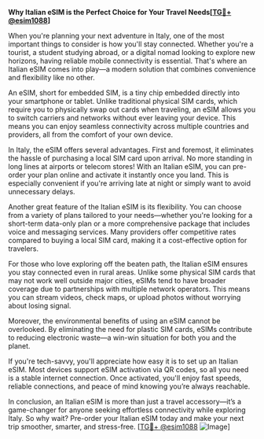 **Why Italian eSIM is the Perfect Choice for Your Travel Needs[[TG💪+ @esim1088](https://t.me/s/esim1088)]**

When you're planning your next adventure in Italy, one of the most important things to consider is how you'll stay connected. Whether you're a tourist, a student studying abroad, or a digital nomad looking to explore new horizons, having reliable mobile connectivity is essential. That's where an Italian eSIM comes into play—a modern solution that combines convenience and flexibility like no other.

An eSIM, short for embedded SIM, is a tiny chip embedded directly into your smartphone or tablet. Unlike traditional physical SIM cards, which require you to physically swap out cards when traveling, an eSIM allows you to switch carriers and networks without ever leaving your device. This means you can enjoy seamless connectivity across multiple countries and providers, all from the comfort of your own device.

In Italy, the eSIM offers several advantages. First and foremost, it eliminates the hassle of purchasing a local SIM card upon arrival. No more standing in long lines at airports or telecom stores! With an Italian eSIM, you can pre-order your plan online and activate it instantly once you land. This is especially convenient if you're arriving late at night or simply want to avoid unnecessary delays.

Another great feature of the Italian eSIM is its flexibility. You can choose from a variety of plans tailored to your needs—whether you're looking for a short-term data-only plan or a more comprehensive package that includes voice and messaging services. Many providers offer competitive rates compared to buying a local SIM card, making it a cost-effective option for travelers.

For those who love exploring off the beaten path, the Italian eSIM ensures you stay connected even in rural areas. Unlike some physical SIM cards that may not work well outside major cities, eSIMs tend to have broader coverage due to partnerships with multiple network operators. This means you can stream videos, check maps, or upload photos without worrying about losing signal.

Moreover, the environmental benefits of using an eSIM cannot be overlooked. By eliminating the need for plastic SIM cards, eSIMs contribute to reducing electronic waste—a win-win situation for both you and the planet.

If you're tech-savvy, you'll appreciate how easy it is to set up an Italian eSIM. Most devices support eSIM activation via QR codes, so all you need is a stable internet connection. Once activated, you'll enjoy fast speeds, reliable connections, and peace of mind knowing you’re always reachable.

In conclusion, an Italian eSIM is more than just a travel accessory—it’s a game-changer for anyone seeking effortless connectivity while exploring Italy. So why wait? Pre-order your Italian eSIM today and make your next trip smoother, smarter, and stress-free. [[TG💪+ @esim1088](https://t.me/s/esim1088) ![Image](https://i.postimg.cc/Y0z9fWf4/image.png)]